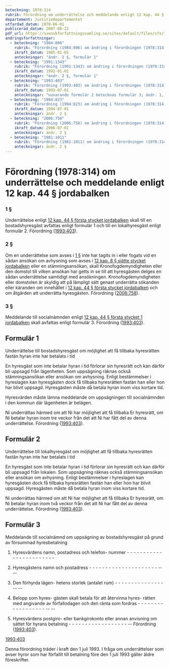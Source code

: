 ```yaml
---
beteckning: 1978:314
rubrik: Förordning om underrättelse och meddelande enligt 12 kap. 44 § jordabalken
departement: Justitiedepartementet
utfardad_datum: 1978-06-01
publicerad_datum: 2007-08-22
pdf_url: https://svenskforfattningssamling.se/sites/default/files/sfs/1978-06/SFS1978-314.pdf
andringsforfattningar:
  - beteckning: "1984:806"
    rubrik: "Förordning (1984:806) om ändring i förordningen (1978:314) om underrättelse och meddelande enligt 12 kap. 44 § jordabalken"
    ikraft_datum: 1985-01-01
    anteckningar: "ändr. 2 §, formulär 1"
  - beteckning: "1991:1343"
    rubrik: "Förordning (1991:1343) om ändring i förordningen (1978:314) om underrättelse och meddelande enligt 12 kap. 44 § jordabalken"
    ikraft_datum: 1992-01-01
    anteckningar: "ändr. 2 §, formulär 1"
  - beteckning: "1993:403"
    rubrik: "Förordning (1993:403) om ändring i förordningen (1978:314) om underrättelse och meddelande enligt 12 kap. 44 § jordabalken"
    ikraft_datum: 1993-07-01
    anteckningar: "nuvarande formulär 2 betecknas formulär 3; ändr. 1, 3 §§, formulär 1; nytt formulär 2; omtryck"
  - beteckning: "1994:823"
    rubrik: "Förordning (1994:823) om ändring i förordningen (1978:314) om underrättelse och meddelande enligt 12 kap 44 § jordabalken"
    ikraft_datum: 1994-07-01
    anteckningar: ändr. 2 §
  - beteckning: "2006:758"
    rubrik: "Förordning (2006:758) om ändring i förordningen (1978:314) om underrättelse och meddelande enligt 12 kap 44 § jordabalken"
    ikraft_datum: 2006-07-01
    anteckningar: ändr. 2 §
  - beteckning: "1981:1011"
    rubrik: "Förordning (1981:1011) om ändring i förordningen (1978:314) om underrättelse och meddelande enligt 12 kap. 44 § jordabalken"
    anteckningar: ändr. 2 §
---
```


# Förordning (1978:314) om underrättelse och meddelande enligt 12 kap. 44 § jordabalken

### 1 §

Underrättelse enligt [12 kap. 44 § första stycket jordabalken](https://selex.se/eli/sfs/1970/994#kap12.44) skall till en bostadshyresgäst avfattas enligt formulär 1 och till en lokalhyresgäst enligt formulär 2. Förordning ([1993:403](https://selex.se/eli/sfs/1993/403)).

### 2 §

Om en underrättelse som avses i [1 §](#1) inte har tagits in i eller fogats vid en sådan ansökan om avhysning som avses i [12 kap. 8 § sjätte stycket jordabalken](https://selex.se/eli/sfs/1970/994#kap12.8) eller en stämningsansökan, skall Kronofogdemyndigheten eller den domstol till vilken ansökan har getts in se till att hyresgästen delges en sådan underrättelse samtidigt med ansökningen. Kronofogdemyndigheten eller domstolen är skyldig att på lämpligt sätt genast underrätta sökanden eller käranden om innehållet i [12 kap. 44 § första stycket jordabalken](https://selex.se/eli/sfs/1970/994#kap12.44) och om åtgärden att underrätta hyresgästen. Förordning ([2006:758](https://selex.se/eli/sfs/2006/758)).

### 3 §

Meddelande till socialnämnden enligt [12 kap. 44 § första stycket 1 jordabalken](https://selex.se/eli/sfs/1970/994#kap12.44) skall avfattas enligt formulär 3. Förordning ([1993:403](https://selex.se/eli/sfs/1993/403)).

## Formulär 1

Underrättelse till bostadshyresgäst om möjlighet att få tillbaka hyresrätten fastän hyran inte har betalats i tid

En hyresgäst som inte betalar hyran i tid förlorar sin hyresrätt och kan därför bli uppsagd från lägenheten. Som uppsägning räknas också stämningsansökan eller ansökan om avhysning. Enligt bestämmelser i hyreslagen kan hyresgästen dock få tillbaka hyresrätten fastän han eller hon har blivit uppsagd. Hyresgästen måste då betala hyran inom viss kortare tid.

Hyresvärden måste lämna meddelande om uppsägningen till socialnämnden i den kommun där lägenheten är belägen.

Ni underrättas härmed om att Ni har möjlighet att få tillbaka Er hyresrätt, om Ni betalar hyran inom tre veckor från det att Ni har fått del av denna underrättelse. Förordning ([1993:403](https://selex.se/eli/sfs/1993/403)).

## Formulär 2

Underrättelse till lokalhyresgäst om möjlighet att få tillbaka hyresrätten fastän hyran inte har betalats i tid

En hyresgäst som inte betalar hyran i tid förlorar sin hyresrätt och kan därför bli uppsagd från lokalen. Som uppsägning räknas också stämningsansökan eller ansökan om avhysning. Enligt bestämmelser i hyreslagen kan hyresgästen dock få tillbaka hyresrätten fastän han eller hon har blivit uppsagd. Hyresgästen måste då betala hyran inom viss kortare tid.

Ni underrättas härmed om att Ni har möjlighet att få tillbaka Er hyresrätt, om Ni betalar hyran inom två veckor från det att Ni har fått del av denna underrättelse. Förordning ([1993:403](https://selex.se/eli/sfs/1993/403)).

## Formulär 3

Meddelande till socialnämnd om uppsägning av bostadshyresgäst på grund av försummad hyresbetalning

1. Hyresvärdens namn, postadress och telefon- nummer - - -  - - -  - - -  - - -  - - -  - - -  - - -  - - -

2. Hyresgästens namn och postadress - - -  - - -  - - -  - - -  - - -  - - -  - - -  -- --

3. Den förhyrda lägen- hetens storlek (antalet rum) - - -  - - -  - - -  - - -  - - -  -- --

4. Belopp som hyres- gästen skall betala för att återvinna hyres- rätten med angivande av förfallodagen och den ränta som fordras - - -  - - -  - - -  - - -  - - -  - - -  -- --

5. Hyresvärdens postgiro- eller bankgirokonto eller annan anvisning om sättet för hyrans betalning - - -  - - -  - - -  - - -  - - -  - - -  -- Förordning ([1993:403](https://selex.se/eli/sfs/1993/403)).

[1993:403](https://selex.se/eli/sfs/1993/403)

Denna förordning träder i kraft den 1 juli 1993. I fråga om underrättelser som avser hyror som har förfallit till betalning före den 1 juli 1993 gäller äldre föreskrifter.